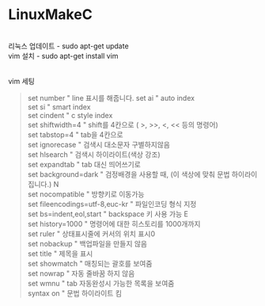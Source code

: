 # LinuxMakeC


</br> 리눅스 업데이트 - sudo apt-get update
</br> vim 설치 - sudo apt-get install vim
</br>

</br> vim 세팅



>set number " line 표시를 해줍니다. set ai " auto index</br>
set si " smart index</br>
set cindent " c style index</br>
set shiftwidth=4 " shift를 4칸으로 ( >, >>, <, << 등의 명령어)</br>
set tabstop=4 " tab을 4칸으로</br>
set ignorecase " 검색시 대소문자 구별하지않음</br>
set hlsearch " 검색시 하이라이트(색상 강조)</br>
set expandtab " tab 대신 띄어쓰기로</br>
set background=dark " 검정배경을 사용할 때, (이 색상에 맞춰 문법 하이라이집니다.) N</br>
set nocompatible " 방향키로 이동가능</br>
set fileencodings=utf-8,euc-kr " 파일인코딩 형식 지정</br>
set bs=indent,eol,start " backspace 키 사용 가능 E</br>
set history=1000 " 명령어에 대한 히스토리를 1000개까지</br>
set ruler " 상태표시줄에 커서의 위치 표시0</br>
set nobackup " 백업파일을 만들지 않음</br>
set title " 제목을 표시</br>
set showmatch " 매칭되는 괄호를 보여줌</br>
set nowrap " 자동 줄바꿈 하지 않음</br>
set wmnu " tab 자동완성시 가능한 목록을 보여줌</br>
syntax on " 문법 하이라이트 킴</br>


</br>
</br>
</br>
